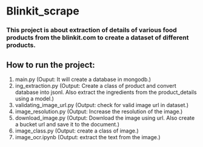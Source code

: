 # Blinkit_scrape

### This project is about extraction of details of various food products from the blinkit.com to create a dataset of different products.

## How to run the project:
1. main.py
   (Ouput: It will create a database in mongodb.)
2. ing_extraction.py
   (Output: Create a class of product and convert database into jsonl. Also extract the ingredients from the product_details using a model.)
3. validating_image_url.py
   (Output: check for valid image url in dataset.)
4. image_resolution.py
   (Output: Increase the resolution of the image.)
5. download_image.py
   (Output: Download the image using url. Also create a bucket url and save it to the document.)
6. image_class.py
   (Output: create a class of image.)
7. image_ocr.ipynb
   (Output: extract the text from the image.)
